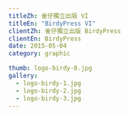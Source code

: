 ```yaml
---
titleZh: 雀仔獨立出版 VI
titleEn: "BirdyPress VI"
clientZh: 雀仔獨立出版 BirdyPress
clientEn: BirdyPress
date: 2015-05-04
category: graphic

thumb: logo-birdy-0.jpg
gallery:
  - logo-birdy-1.jpg
  - logo-birdy-2.jpg
  - logo-birdy-3.jpg
---
```

